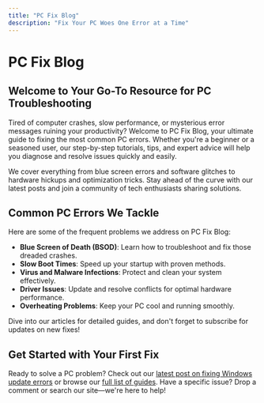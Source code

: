```yaml
---
title: "PC Fix Blog"
description: "Fix Your PC Woes One Error at a Time"
---
```


# PC Fix Blog

## Welcome to Your Go-To Resource for PC Troubleshooting

Tired of computer crashes, slow performance, or mysterious error messages ruining your productivity? Welcome to PC Fix Blog, your ultimate guide to fixing the most common PC errors. Whether you're a beginner or a seasoned user, our step-by-step tutorials, tips, and expert advice will help you diagnose and resolve issues quickly and easily.

We cover everything from blue screen errors and software glitches to hardware hickups and optimization tricks. Stay ahead of the curve with our latest posts and join a community of tech enthusiasts sharing solutions.

## Common PC Errors We Tackle

Here are some of the frequent problems we address on PC Fix Blog:

- **Blue Screen of Death (BSOD)**: Learn how to troubleshoot and fix those dreaded crashes.
- **Slow Boot Times**: Speed up your startup with proven methods.
- **Virus and Malware Infections**: Protect and clean your system effectively.
- **Driver Issues**: Update and resolve conflicts for optimal hardware performance.
- **Overheating Problems**: Keep your PC cool and running smoothly.

Dive into our articles for detailed guides, and don't forget to subscribe for updates on new fixes!

## Get Started with Your First Fix

Ready to solve a PC problem? Check out our [latest post on fixing Windows update errors](link-placeholder) or browse our [full list of guides](link-placeholder). Have a specific issue? Drop a comment or search our site—we're here to help!